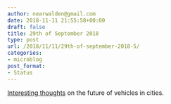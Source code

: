 ```yaml
---
author: nearwalden@gmail.com
date: 2018-11-11 21:55:58+00:00
draft: false
title: 29th of September 2018
type: post
url: /2018/11/11/29th-of-september-2018-5/
categories:
- microblog
post_format:
- Status
---
```


[Interesting thoughts](https://techcrunch.com/2018/11/11/how-issues-of-microtransit-congestion-and-parking-are-closing-in-on-cities/) on the future of vehicles in cities.



